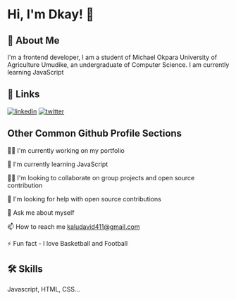 
# Hi, I'm Dkay! 👋


## 🚀 About Me
I'm a frontend developer, I am a student of Michael Okpara University of Agriculture Umudike, an undergraduate of Computer Science. I am currently learning JavaScript


## 🔗 Links
[![linkedin](https://img.shields.io/badge/linkedin-0A66C2?style=for-the-badge&logo=linkedin&logoColor=white)](https://www.linkedin.com/)
[![twitter](https://img.shields.io/badge/twitter-1DA1F2?style=for-the-badge&logo=twitter&logoColor=white)](https://twitter.com/Dheekay11)


## Other Common Github Profile Sections
👩‍💻 I'm currently working on my portfolio

🧠 I'm currently learning JavaScript

👯‍♀️ I'm looking to collaborate on group projects and open source contribution

🤔 I'm looking for help with open source contributions

💬 Ask me about myself

📫 How to reach me kaludavid411@gmail.com

⚡️ Fun fact - I love Basketball and Football


## 🛠 Skills
Javascript, HTML, CSS...


